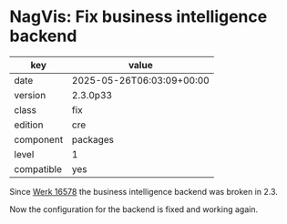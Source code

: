 [//]: # (werk v2)
# NagVis: Fix business intelligence backend

key        | value
---------- | ---
date       | 2025-05-26T06:03:09+00:00
version    | 2.3.0p33
class      | fix
edition    | cre
component  | packages
level      | 1
compatible | yes

Since [Werk 16578](https://checkmk.com/werk/16578) the business intelligence backend was
broken in 2.3.

Now the configuration for the backend is fixed and working again.
